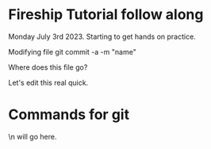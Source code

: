 # Fireship Tutorial follow along

Monday July 3rd 2023. Starting to get hands on practice.

Modifying file
git commit -a -m "name"

Where does this file go?

Let's edit this real quick.

# Commands for git

\n
will go here.
